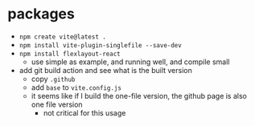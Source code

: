 # packages
- `npm create vite@latest .`
- `npm install vite-plugin-singlefile --save-dev`
- `npm install flexlayout-react`
    - use simple as example, and running well, and compile small
- add git build action and see what is the built version
    - copy `.github`
    - add `base` to `vite.config.js`
    - it seems like if I build the one-file version, the github page is also one file version
        - not critical for this usage